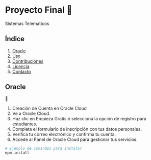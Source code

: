 # Proyecto Final 📡
Sistemas Telematicos

## Índice

1. [Oracle](#oracle)
2. [Uso](#uso)
3. [Contribuciones](#contribuciones)
4. [Licencia](#licencia)
5. [Contacto](#contacto)

## Oracle

🚀
1. Creación de Cuenta en Oracle Cloud
2. Ve a Oracle Cloud.
3. Haz clic en Empieza Gratis ó selecciona la opción de registro para estudiantes.
4. Completa el formulario de inscripción con tus datos personales.
5. Verifica tu correo electrónico y confirma tu cuenta.
6. Accede al Panel de Oracle Cloud para gestionar tus servicios.

```bash
# Ejemplo de comandos para instalar
npm install
